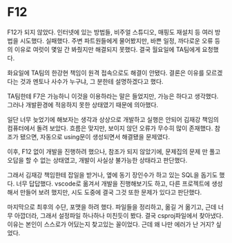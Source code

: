 



# F12
F12가 되지 않았다. 인터넷에 있는 방법들, 비주얼 스튜디오, 매핑도 재설치 등 여러 방법을 시도했다. 실패했다. 주변 파트원들에게 물어봤지만, 바쁜 일정, 까다로운 오류 등의 이유로 여럿이 몇일 간 봐줬지만 해결되지 못했다. 결국 월요일에 TA팀에게 요청했다. 

화요일에 TA팀의 한강현 책임이 원격 접속으로도 해결이 안됐다. 결론은 이유를 모르겠다는 것과 멘토나 사수가 누구냐, 그 분한테 설명하겠다고 했다.

TA팀한테 F7은 가능하니 이것을 이용하라는 말은 들었지만, 가능은 하다고 생각했다. 그러나 개발환경에 적응하지 못한 상태였기 때문에 의아했다.

일단 너무 늦었기에 해보자는 생각과 상상으로 개발하고 실행은 안되어 김재강 책임의 컴퓨터에서 돌려 보았다. 흐름은 맞지만, 보이지 않던 오류가 무수히 많이 존재했다. 참조가 됐으면, 자동으로 using문이 생성되면서 해결됐을 문제였다.

이후, F12 없이 개발을 진행하려 했으나, 참조가 되지 않았기에, 문제집의 문제 만 풀고 오답을 할 수 없는 상태였고, 개발이 사실상 불가능한 상태라고 판단했다.

그래서 김재강 책임한테 잡일을 받거나, 옆에 동기 장인수가 하고 있는 SQL을 돕기도 했다. 너무 답답했다. vscode로 옮겨서 개발을 진행해보기도 하고, 다른 프로젝트에 생성해서 만들어 보려 했지만, 시도 도중에 결국 그것 또한 문제가 있다고 판단했다.

마지막으로 최후의 수단, 포맷을 하려 했다. 파일들을 정리하고, 옮길 거 옮기고, 근데 너무 아깝더라, 그래서 설정파일 하나하나 미친듯이 봤다. 결국 csproj파일에서 찾아냈다. 이유는 본인이 스스로가 어딨는지 찾고있는 꼴이었다. 근데 왜 나만 에러가 난 거지? 싶었다.